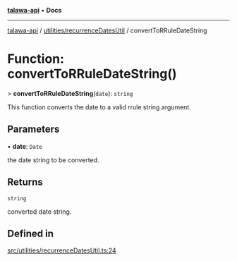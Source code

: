 [**talawa-api**](../../../README.md) • **Docs**

***

[talawa-api](../../../modules.md) / [utilities/recurrenceDatesUtil](../README.md) / convertToRRuleDateString

# Function: convertToRRuleDateString()

\> **convertToRRuleDateString**(`date`): `string`

This function converts the date to a valid rrule string argument.

## Parameters

• **date**: `Date`

the date string to be converted.

## Returns

`string`

converted date string.

## Defined in

[src/utilities/recurrenceDatesUtil.ts:24](https://github.com/PalisadoesFoundation/talawa-api/blob/a87b45a1c490c996c3a8a52e117ecbaa4742ef49/src/utilities/recurrenceDatesUtil.ts#L24)
